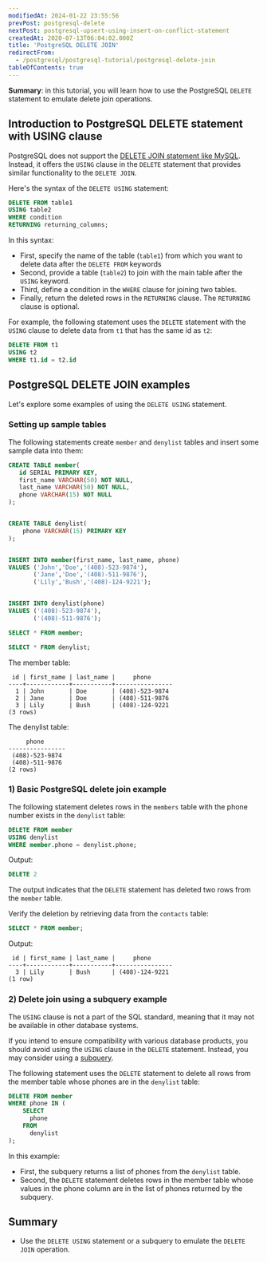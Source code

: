 ```yaml
---
modifiedAt: 2024-01-22 23:55:56
prevPost: postgresql-delete
nextPost: postgresql-upsert-using-insert-on-conflict-statement
createdAt: 2020-07-13T06:04:02.000Z
title: 'PostgreSQL DELETE JOIN'
redirectFrom:
  - /postgresql/postgresql-tutorial/postgresql-delete-join
tableOfContents: true
---
```


**Summary**: in this tutorial, you will learn how to use the PostgreSQL `DELETE` statement to emulate delete join operations.

## Introduction to PostgreSQL DELETE statement with USING clause

PostgreSQL does not support the [DELETE JOIN statement like MySQL](https://www.mysqltutorial.org/mysql-basics/mysql-delete-join/). Instead, it offers the `USING` clause in the `DELETE` statement that provides similar functionality to the `DELETE JOIN`.

Here's the syntax of the `DELETE USING` statement:

```sql
DELETE FROM table1
USING table2
WHERE condition
RETURNING returning_columns;
```

In this syntax:

- First, specify the name of the table (`table1`) from which you want to delete data after the `DELETE FROM` keywords
- Second, provide a table (`table2`) to join with the main table after the `USING` keyword.
- Third, define a condition in the `WHERE` clause for joining two tables.
- Finally, return the deleted rows in the `RETURNING` clause. The `RETURNING` clause is optional.

For example, the following statement uses the `DELETE` statement with the `USING` clause to delete data from `t1` that has the same id as `t2`:

```sql
DELETE FROM t1
USING t2
WHERE t1.id = t2.id
```

## PostgreSQL DELETE JOIN examples

Let's explore some examples of using the `DELETE USING` statement.

### Setting up sample tables

The following statements create `member` and `denylist` tables and insert some sample data into them:

```sql
CREATE TABLE member(
   id SERIAL PRIMARY KEY,
   first_name VARCHAR(50) NOT NULL,
   last_name VARCHAR(50) NOT NULL,
   phone VARCHAR(15) NOT NULL
);


CREATE TABLE denylist(
    phone VARCHAR(15) PRIMARY KEY
);


INSERT INTO member(first_name, last_name, phone)
VALUES ('John','Doe','(408)-523-9874'),
       ('Jane','Doe','(408)-511-9876'),
       ('Lily','Bush','(408)-124-9221');


INSERT INTO denylist(phone)
VALUES ('(408)-523-9874'),
       ('(408)-511-9876');

SELECT * FROM member;

SELECT * FROM denylist;
```

The member table:

```
 id | first_name | last_name |     phone
----+------------+-----------+----------------
  1 | John       | Doe       | (408)-523-9874
  2 | Jane       | Doe       | (408)-511-9876
  3 | Lily       | Bush      | (408)-124-9221
(3 rows)
```

The denylist table:

```
     phone
----------------
 (408)-523-9874
 (408)-511-9876
(2 rows)
```

### 1) Basic PostgreSQL delete join example

The following statement deletes rows in the `members` table with the phone number exists in the `denylist` table:

```sql
DELETE FROM member
USING denylist
WHERE member.phone = denylist.phone;
```

Output:

```sql
DELETE 2
```

The output indicates that the `DELETE` statement has deleted two rows from the `member` table.

Verify the deletion by retrieving data from the `contacts` table:

```sql
SELECT * FROM member;
```

Output:

```
 id | first_name | last_name |     phone
----+------------+-----------+----------------
  3 | Lily       | Bush      | (408)-124-9221
(1 row)
```

### 2) Delete join using a subquery example

The `USING` clause is not a part of the SQL standard, meaning that it may not be available in other database systems.

If you intend to ensure compatibility with various database products, you should avoid using the `USING` clause in the `DELETE` statement. Instead, you may consider using a [subquery](/postgresql/postgresql-subquery).

The following statement uses the `DELETE` statement to delete all rows from the member table whose phones are in the `denylist` table:

```sql
DELETE FROM member
WHERE phone IN (
    SELECT
      phone
    FROM
      denylist
);
```

In this example:

- First, the subquery returns a list of phones from the `denylist` table.
- Second, the `DELETE` statement deletes rows in the member table whose values in the phone column are in the list of phones returned by the subquery.

## Summary

- Use the `DELETE USING` statement or a subquery to emulate the `DELETE JOIN` operation.
